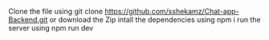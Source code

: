 Clone the file using git clone https://github.com/sshekamz/Chat-app-Backend.git or download the Zip
intall the dependencies using npm i
run the server using npm run dev
